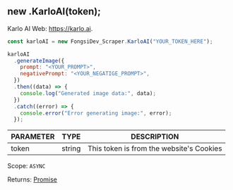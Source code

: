 ## new .KarloAI(token);

Karlo AI Web: https://karlo.ai.

```js
const karloAI = new FongsiDev_Scraper.KarloAI("YOUR_TOKEN_HERE");

karloAI
  .generateImage({
    prompt: "<YOUR_PROMPT>",
    negativePrompt: "<YOUR_NEGATIGE_PROMPT>",
  })
  .then((data) => {
    console.log("Generated image data:", data);
  })
  .catch((error) => {
    console.error("Error generating image:", error);
  });
```

| PARAMETER | TYPE   | DESCRIPTION                              |
| --------- | ------ | ---------------------------------------- |
| token     | string | This token is from the website's Cookies |

Scope: `ASYNC`

Returns: <a href="https://developer.mozilla.org/en-US/docs/Web/JavaScript/Reference/Global_Objects/Promise">Promise</a><Object>

